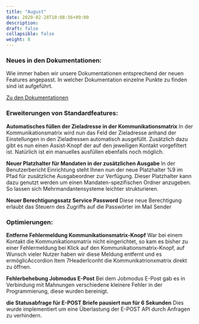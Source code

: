 ```yaml
---
title: "August"
date: 2020-02-28T10:08:56+09:00
description: 
draft: false
collapsible: false
weight: 8
---
```

### Neues in den Dokumentationen:

Wie immer haben wir unsere Dokumentationen entsprechend der neuen Features angepasst. In welcher Dokumentation einzelne Punkte zu finden sind ist aufgeführt.

[Zu den Dokumentationen](/de-de/connectornav/)

### Erweiterungen von Standardfeatures:

**Automatisches füllen der Zieladresse in der Kommunikationsmatrix**
In der Kommunikationsmatrix wird nun das Feld der Zieladresse anhand der Einstellungen in den Zieladressen automatisch ausgefüllt. Zusätzlich dazu gibt es nun einen Assist-Knopf der auf den jeweiligen Kontakt vorgefiltert ist. Natürlich ist ein manuelles ausfüllen ebenfalls noch möglich.

**Neuer Platzhalter für Mandaten in der zusätzlichen Ausgabe**
In der Benutzerbericht Einrichtung steht Ihnen nun der neue Platzhalter %9 im Pfad für zusätzliche Ausgabeordner zur Verfügung. Dieser Platzhalter kann dazu genutzt werden um einen Mandaten-spezifischen Ordner anzugeben. So lassen sich Mehrmandantensysteme leichter strukturieren. 

**Neuer Berechtigungssatz Service Password**
Diese neue Berechtigung erlaubt das Steuern des Zugriffs auf die Passwörter im Mail Sender

### Optimierungen:

**Entferne Fehlermeldung Kommunikationsmatrix-Knopf**
War bei einem Kontakt die Kommunikationsmatrix nicht eingerichtet, so kam es bisher zu einer Fehlermeldung bei Klick auf den Kommunikationsmatrix-Knopf, auf Wunsch vieler Nutzer haben wir diese Meldung entfernt und es ermöglicAccordion Item 7HeaderIconht die Kommunikatrionxmatrix direkt zu öffnen.

**Fehlerbehebung Jobmodus E-Post**
Bei dem Jobmodus E-Post gab es in Verbindung mit Mahnungen verschiedene kleinere Fehler in der Programmierung, diese wurden bereinigt.

**die Statusabfrage für E-POST Briefe pausiert nun für 6 Sekunden**
Dies wurde implementiert um eine Überlastung der E-POST API durch Anfragen zu verhindern.